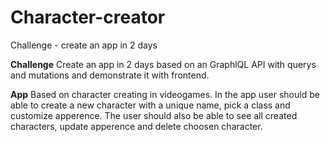 ﻿# Character-creator
Challenge - create an app in 2 days


**Challenge**
Create an app in 2 days based on an GraphlQL API with querys and mutations and demonstrate it with frontend.

**App**
Based on character creating in videogames. In the app user should be able to create a new character with a unique name, pick a class and customize apperence. The user should also be able to see all created characters, update apperence and delete choosen character. 


